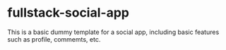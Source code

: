 # fullstack-social-app
This is a basic dummy template for a social app, including basic features such as profile, commemts, etc.
